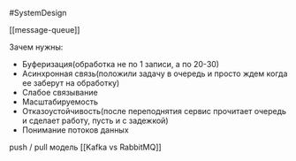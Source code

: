 #SystemDesign 

[[message-queue]]

Зачем нужны:
- Буферизация(обработка не по 1 записи, а по 20-30)
- Асинхронная связь(положили задачу в очередь и просто ждем когда ее заберут на обработку)
- Слабое связывание
- Масштабируемость
- Отказоустойчивость(после переподнятия сервис прочитает очередь и сделает работу, пусть и с задежкой)
- Понимание потоков данных

push / pull модель [[Kafka vs RabbitMQ]]